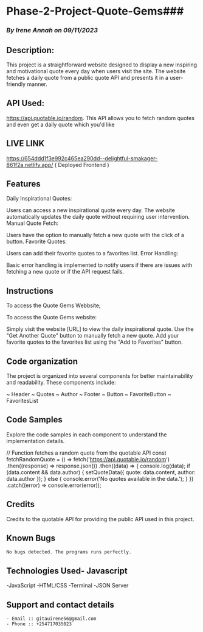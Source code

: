 # Phase-2-Project-Quote-Gems### 
### *By Irene Annah on 09/11/2023*


##  Description:
This project is a straightforward website designed to display a new inspiring and motivational quote every day when users visit the site. The website fetches a daily quote from a public quote API and presents it in a user-friendly manner.

##  API Used:
https://api.quotable.io/random. This API allows you to fetch random quotes and even get a daily quote which you'd like
## LIVE LINK 
https://654ddd1f3e992c465ea290dd--delightful-smakager-861f2a.netlify.app/   ( Deployed Frontend )
##  Features
Daily Inspirational Quotes:

Users can access a new inspirational quote every day.
The website automatically updates the daily quote without requiring user intervention.
Manual Quote Fetch:

Users have the option to manually fetch a new quote with the click of a button.
Favorite Quotes:

Users can add their favorite quotes to a favorites list.
Error Handling:

Basic error handling is implemented to notify users if there are issues with fetching a new quote or if the API request fails.

## Instructions
To access the Quote Gems Webbsite;

To access the Quote Gems website:

Simply visit the website [URL] to view the daily inspirational quote.
Use the "Get Another Quote" button to manually fetch a new quote.
Add your favorite quotes to the favorites list using the "Add to Favorites" button.


## Code organization
The project is organized into several components for better maintainability and readability. These components include:

~ Header
~ Quotes
~ Author
~ Footer
~ Button
~ FavoriteButton
~ FavoritesList

## Code Samples
 Explore the code samples in each component to understand the implementation details.

 // Function fetches a random quote from the quotable API
  const fetchRandomQuote = () => 
    fetch('https://api.quotable.io/random')
      .then((response) => response.json())
      .then((data) => {
        console.log(data);
        if (data.content && data.author) {
          setQuoteData({ quote: data.content, author: data.author });
        } else {
          console.error('No quotes available in the data.');
        }
      })
      .catch((error) => console.error(error));


##  Credits
Credits to the quotable API for providing the public API used in this project.


## Known Bugs
    No bugs detected. The programs runs perfectly.

##  Technologies Used- Javascript
-JavaScript
-HTML/CSS
-Terminal
-JSON Server

## Support and contact details
    - Email :: gitauirene56@gmail.com
    - Phone :: +254717035023